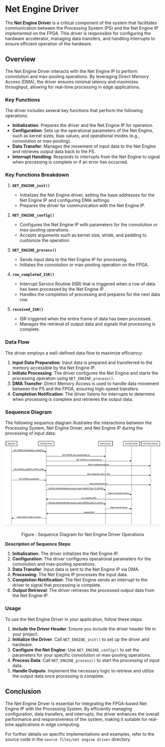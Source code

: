 # Net Engine Driver

The **Net Engine Driver** is a critical component of the system that facilitates communication between the Processing System (PS) and the Net Engine IP implemented on the FPGA. This driver is responsible for configuring the hardware accelerator, managing data transfers, and handling interrupts to ensure efficient operation of the hardware.

## Overview

The Net Engine Driver interacts with the Net Engine IP to perform convolution and max-pooling operations. By leveraging Direct Memory Access (DMA), the driver ensures minimal latency and maximizes throughput, allowing for real-time processing in edge applications.

### Key Functions

The driver includes several key functions that perform the following operations:

- **Initialization**: Prepares the driver and the Net Engine IP for operation.
- **Configuration**: Sets up the operational parameters of the Net Engine, such as kernel sizes, bias values, and operational modes (e.g., convolution or max-pooling).
- **Data Transfer**: Manages the movement of input data to the Net Engine and retrieves output data back to the PS.
- **Interrupt Handling**: Responds to interrupts from the Net Engine to signal when processing is complete or if an error has occurred.

### Key Functions Breakdown

1. **`NET_ENGINE_init()`**
   - Initializes the Net Engine driver, setting the base addresses for the Net Engine IP and configuring DMA settings.
   - Prepares the driver for communication with the Net Engine IP.

2. **`NET_ENGINE_config()`**
   - Configures the Net Engine IP with parameters for the convolution or max-pooling operations.
   - Accepts arguments such as kernel size, stride, and padding to customize the operation.

3. **`NET_ENGINE_process()`**
   - Sends input data to the Net Engine IP for processing.
   - Initiates the convolution or max-pooling operation on the FPGA.

4. **`row_completed_ISR()`**
   - Interrupt Service Routine (ISR) that is triggered when a row of data has been processed by the Net Engine IP.
   - Handles the completion of processing and prepares for the next data row.

5. **`received_ISR()`**
   - ISR triggered when the entire frame of data has been processed.
   - Manages the retrieval of output data and signals that processing is complete.

### Data Flow

The driver employs a well-defined data flow to maximize efficiency:
1. **Input Data Preparation**: Input data is prepared and transferred to the memory accessible by the Net Engine IP.
2. **Initiate Processing**: The driver configures the Net Engine and starts the processing operation using `NET_ENGINE_process()`.
3. **DMA Transfer**: Direct Memory Access is used to handle data movement between the PS and the FPGA, ensuring high-speed transfers.
4. **Completion Notification**: The driver listens for interrupts to determine when processing is complete and retrieves the output data.

### Sequence Diagram

The following sequence diagram illustrates the interactions between the Processing System, Net Engine Driver, and Net Engine IP during the processing of input data:

![Net Engine Driver Sequence Diagram](../images/sequence-diagram-net-engine-driver-implementation.png)  
<p align="center">Figure : Sequence Diagram for Net Engine Driver Operations</p> 

**Description of Sequence Steps**:
1. **Initialization**: The driver initializes the Net Engine IP.
2. **Configuration**: The driver configures operational parameters for the convolution and max-pooling operations.
3. **Data Transfer**: Input data is sent to the Net Engine IP via DMA.
4. **Processing**: The Net Engine IP processes the input data.
5. **Completion Notification**: The Net Engine sends an interrupt to the driver to signal that processing is complete.
6. **Output Retrieval**: The driver retrieves the processed output data from the Net Engine IP.


### Usage

To use the Net Engine Driver in your application, follow these steps:

1. **Include the Driver Header**: Ensure you include the driver header file in your project.
2. **Initialize the Driver**: Call `NET_ENGINE_init()` to set up the driver and hardware.
3. **Configure the Net Engine**: Use `NET_ENGINE_config()` to set the parameters for your specific convolution or max-pooling operations.
4. **Process Data**: Call `NET_ENGINE_process()` to start the processing of input data.
5. **Handle Outputs**: Implement the necessary logic to retrieve and utilize the output data once processing is complete.

## Conclusion

The Net Engine Driver is essential for integrating the FPGA-based Net Engine IP with the Processing System. By efficiently managing configuration, data transfers, and interrupts, the driver enhances the overall performance and responsiveness of the system, making it suitable for real-time applications in edge computing.

For further details on specific implementations and examples, refer to the source code in the `source files/net engine driver` directory.
